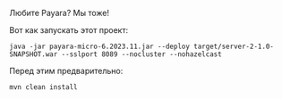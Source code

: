 Любите Payara? Мы тоже!

Вот как запускать этот проект:
```shell
java -jar payara-micro-6.2023.11.jar --deploy target/server-2-1.0-SNAPSHOT.war --sslport 8089 --nocluster --nohazelcast
```
Перед этим предварительно:
```shell
mvn clean install
```
